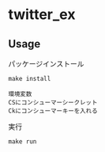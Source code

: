 # twitter_ex

## Usage
パッケージインストール

```
make install

環境変数
CSにコンシューマーシークレット
Ckにコンシューマーキーを入れる
```

実行

```
make run
```
